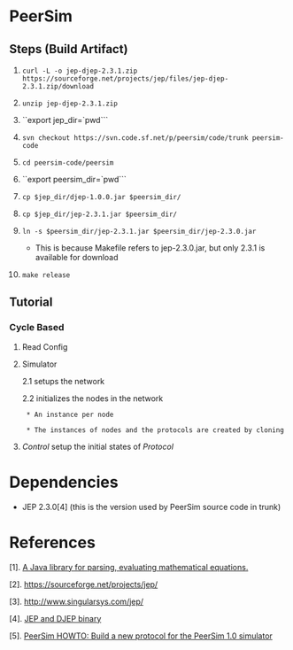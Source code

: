 # PeerSim

## Steps (Build Artifact)

  1. `curl -L -o jep-djep-2.3.1.zip https://sourceforge.net/projects/jep/files/jep-djep-2.3.1.zip/download`

  2. `unzip jep-djep-2.3.1.zip`

  3. ``export jep_dir=`pwd```

  3. `svn checkout https://svn.code.sf.net/p/peersim/code/trunk peersim-code` 

  4. `cd peersim-code/peersim`

  5. ``export peersim_dir=`pwd```

  6. `cp $jep_dir/djep-1.0.0.jar $peersim_dir/`

  7. `cp $jep_dir/jep-2.3.1.jar $peersim_dir/`

  8. `ln -s $peersim_dir/jep-2.3.1.jar $peersim_dir/jep-2.3.0.jar` 

      * This is because Makefile refers to jep-2.3.0.jar, but only 2.3.1 is available for download

  9. `make release`

## Tutorial

### Cycle Based

  1. Read Config

  2. Simulator

      2.1 setups the network

      2.2 initializes the nodes in the network

          * An instance per node

          * The instances of nodes and the protocols are created by cloning


  3. *Control* setup the initial states of *Protocol*

# Dependencies 

  * JEP 2.3.0[4] (this is the version used by PeerSim source code in trunk)

# References

  [1]. [A Java library for parsing, evaluating mathematical equations.](https://www.singsurf.org/)

  [2]. https://sourceforge.net/projects/jep/

  [3]. http://www.singularsys.com/jep/

  [4]. [JEP and DJEP binary](https://sourceforge.net/projects/jep/files/jep-djep-2.3.1.zip/download)

  [5]. [PeerSim HOWTO: Build a new protocol for the PeerSim 1.0 simulator](http://peersim.sourceforge.net/tutorial1/tutorial1.html)
